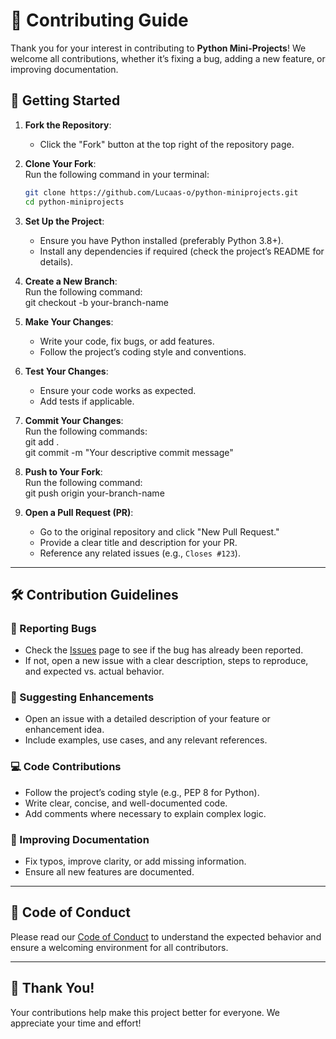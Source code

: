 # 🤝 Contributing Guide  

Thank you for your interest in contributing to **Python Mini-Projects**! We welcome all contributions, whether it’s fixing a bug, adding a new feature, or improving documentation.  

## 🚀 Getting Started  

1. **Fork the Repository**:  
   - Click the "Fork" button at the top right of the repository page.  

2. **Clone Your Fork**:  
   Run the following command in your terminal:  
   ```sh
   git clone https://github.com/Lucaas-o/python-miniprojects.git  
   cd python-miniprojects
   ```

3. **Set Up the Project**:  
   - Ensure you have Python installed (preferably Python 3.8+).  
   - Install any dependencies if required (check the project’s README for details).  

4. **Create a New Branch**:  
   Run the following command:  
   git checkout -b your-branch-name  

5. **Make Your Changes**:  
   - Write your code, fix bugs, or add features.  
   - Follow the project’s coding style and conventions.  

6. **Test Your Changes**:  
   - Ensure your code works as expected.  
   - Add tests if applicable.  

7. **Commit Your Changes**:  
   Run the following commands:  
   git add .  
   git commit -m "Your descriptive commit message"  

8. **Push to Your Fork**:  
   Run the following command:  
   git push origin your-branch-name  

9. **Open a Pull Request (PR)**:  
   - Go to the original repository and click "New Pull Request."  
   - Provide a clear title and description for your PR.  
   - Reference any related issues (e.g., `Closes #123`).  

---

## 🛠️ Contribution Guidelines  

### 🐛 Reporting Bugs  
- Check the [Issues](https://github.com/Lucaas-o/python-miniprojects/issues) page to see if the bug has already been reported.  
- If not, open a new issue with a clear description, steps to reproduce, and expected vs. actual behavior.  

### 🚀 Suggesting Enhancements  
- Open an issue with a detailed description of your feature or enhancement idea.  
- Include examples, use cases, and any relevant references.  

### 💻 Code Contributions  
- Follow the project’s coding style (e.g., PEP 8 for Python).  
- Write clear, concise, and well-documented code.  
- Add comments where necessary to explain complex logic.  

### 📖 Improving Documentation  
- Fix typos, improve clarity, or add missing information.  
- Ensure all new features are documented.  

---

## 📜 Code of Conduct  
Please read our [Code of Conduct](CODE_OF_CONDUCT.md) to understand the expected behavior and ensure a welcoming environment for all contributors.  

---

## 🙏 Thank You!  
Your contributions help make this project better for everyone. We appreciate your time and effort!